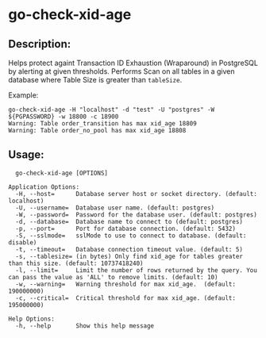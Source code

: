 # go-check-xid-age

## Description:
Helps protect againt Transaction ID Exhaustion (Wraparound) in PostgreSQL by alerting at given thresholds.
Performs Scan on all tables in a given database where Table Size is greater than `tableSize`.

Example: 
```
go-check-xid-age -H "localhost" -d "test" -U "postgres" -W ${PGPASSWORD} -w 18800 -c 18900
Warning: Table order_transition has max xid_age 18809
Warning: Table order_no_pool has max xid_age 18808
```

## Usage:
```
  go-check-xid-age [OPTIONS]

Application Options:
  -H, --host=      Database server host or socket directory. (default: localhost)
  -U, --username=  Database user name. (default: postgres)
  -W, --password=  Password for the database user. (default: postgres)
  -d, --database=  Database name to connect to (default: postgres)
  -p, --port=      Port for database connection. (default: 5432)
  -S, --sslmode=   sslMode to use to connect to database. (default: disable)
  -t, --timeout=   Database connection timeout value. (default: 5)
  -s, --tablesize= (in bytes) Only find xid_age for tables greater than this size. (default: 10737418240)
  -l, --limit=     Limit the number of rows returned by the query. You can pass the value as 'ALL' to remove limits. (default: 10)
  -w, --warning=   Warning threshold for max xid_age.  (default: 190000000)
  -c, --critical=  Critical threshold for max xid_age. (default: 195000000)

Help Options:
  -h, --help       Show this help message
```
